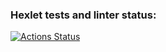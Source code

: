 ### Hexlet tests and linter status:
[![Actions Status](https://github.com/Stoitskiy/qa-engineer-project-84/actions/workflows/hexlet-check.yml/badge.svg)](https://github.com/Stoitskiy/qa-engineer-project-84/actions)